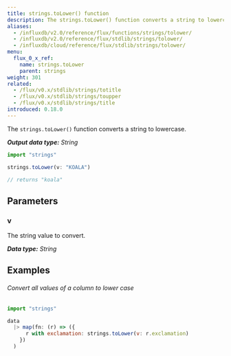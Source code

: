 ```yaml
---
title: strings.toLower() function
description: The strings.toLower() function converts a string to lowercase.
aliases:
  - /influxdb/v2.0/reference/flux/functions/strings/tolower/
  - /influxdb/v2.0/reference/flux/stdlib/strings/tolower/
  - /influxdb/cloud/reference/flux/stdlib/strings/tolower/
menu:
  flux_0_x_ref:
    name: strings.toLower
    parent: strings
weight: 301
related:
  - /flux/v0.x/stdlib/strings/totitle
  - /flux/v0.x/stdlib/strings/toupper
  - /flux/v0.x/stdlib/strings/title
introduced: 0.18.0
---
```


The `strings.toLower()` function converts a string to lowercase.

_**Output data type:** String_

```js
import "strings"

strings.toLower(v: "KOALA")

// returns "koala"
```

## Parameters

### v
The string value to convert.

_**Data type:** String_

## Examples

###### Convert all values of a column to lower case
```js
import "strings"

data
  |> map(fn: (r) => ({
      r with exclamation: strings.toLower(v: r.exclamation)
    })
  )
```
